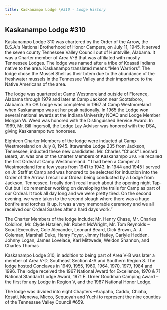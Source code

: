 ```yaml
---
title: Kaskanampo Lodge \#310 - Lodge History
---
```

## Kaskanampo Lodge #310

Kaskanampo Lodge 310 was chartered by the Order of the Arrow, the B.S.A.’s National Brotherhood of Honor Campers, on July 11, 1945. It served the seven county Tennessee Valley Council out of Huntsville, Alabama. It was a Charter member of Area V-B that was affiliated with mostly Tennessee Lodges. The lodge was named after a tribe of Koasati Indians native to the area. Kaskanampo translated means “Men Warriors”. The lodge chose the Mussel Shell as their totem due to the abundance of the freshwater mussels in the Tennessee Valley and their importance to the Native Americans of the area.

The lodge was quartered at Camp Westmoreland outside of Florence, Alabama through 1979 and later at Camp Jackson near Scottsboro, Alabama. An OA Lodge was completed in 1967 at Camp Westmoreland when Kaskanampo was at her peak nationally. In 1965 the Lodge won several national awards at the Indiana University NOAC and Lodge Member Morgan W. Weed was honored with the Distinguished Service Award. In 1969, Mr. Bill Ingersoll, the Lodge Lay Adviser was honored with the DSA, giving Kaskanampo two honorees.

Eighteen Charter Members of the lodge were inducted at Camp Westmoreland on July 8, 1945. Ittawamba Lodge 235 from Jackson, Tennessee, inducted these new candidates. Mr. Charles “Chuck” Leonard Beard, Jr. was one of the Charter Members of Kaskanampo 310. He recalled the first Ordeal at Camp Westmoreland. “ I had been a Camper at Westmoreland for a few years from 1941 to 1943. In 1944 and 1945 I served on Jr. Staff at Camp and was honored to be selected for induction into the Order of the Arrow. I recall our Ordeal being conducted by a Lodge from Jackson, Tennessee. I really don’t recall much about the opening night Tap-Out but I do remember working on developing the trails for Camp as part of our Ordeal. It took all day long and we were pretty tired. On the second evening, we were taken to the second slough where there was a huge bonfire and torches lit up. It was a very memorable ceremony and we all received our Ordeal Sashes after a hard days work.”

The Charter Members of the lodge include: Mr. Henry Chase, Mr. Charles Coldiron, Mr. Clyde Hatalen, Mr. Robert McWright, Mr. Tom Reynolds – Scout Executive, Cole Alexander, Leonard Beard, Dick Brown, A. J. Coleman, Marshall Duke, Henry Foyer, Jimmy Hatley, Carlyle Hedden, Johnny Logan, James Lovelace, Karl Mittwede, Weldon Shannon, and Charles Thomas

Kaskanampo Lodge 310, in addition to being part of Area V-B was later a member of Area V-D, Southeast Section 4-A and Southern Region 8. The lodge hosted Conclaves in 1949, 1955, 1960, 1964, 1970, 1977, 1984 and 1996. The lodge received the 1967 National Award for Excellence, 1970 & 71 National Standard Lodge Award, 1971 E. Urner Goodman Camping Award – the first for any Lodge in Region V, and the 1987 National Honor Lodge.

The lodge was divided into eight Chapters –Arapaho, Caddo, Chiaha, Kosati, Menewa, Micco, Sequoyah and Yuchi to represent the nine counties of the Tennessee Valley Council #659.
